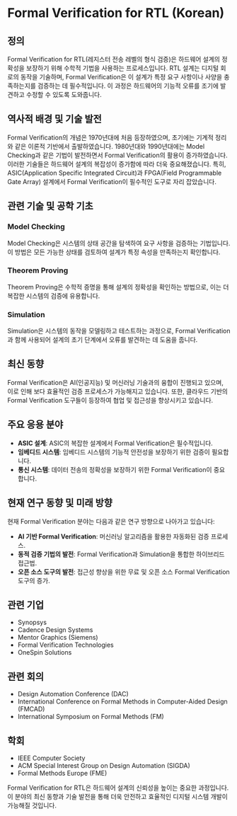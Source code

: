 # Formal Verification for RTL (Korean)

## 정의
Formal Verification for RTL(레지스터 전송 레벨의 형식 검증)은 하드웨어 설계의 정확성을 보장하기 위해 수학적 기법을 사용하는 프로세스입니다. RTL 설계는 디지털 회로의 동작을 기술하며, Formal Verification은 이 설계가 특정 요구 사항이나 사양을 충족하는지를 검증하는 데 필수적입니다. 이 과정은 하드웨어의 기능적 오류를 조기에 발견하고 수정할 수 있도록 도와줍니다.

## 역사적 배경 및 기술 발전
Formal Verification의 개념은 1970년대에 처음 등장하였으며, 초기에는 기계적 정리와 같은 이론적 기반에서 출발하였습니다. 1980년대와 1990년대에는 Model Checking과 같은 기법이 발전하면서 Formal Verification의 활용이 증가하였습니다. 이러한 기술들은 하드웨어 설계의 복잡성이 증가함에 따라 더욱 중요해졌습니다. 특히, ASIC(Application Specific Integrated Circuit)과 FPGA(Field Programmable Gate Array) 설계에서 Formal Verification이 필수적인 도구로 자리 잡았습니다.

## 관련 기술 및 공학 기초

### Model Checking
Model Checking은 시스템의 상태 공간을 탐색하여 요구 사항을 검증하는 기법입니다. 이 방법은 모든 가능한 상태를 검토하여 설계가 특정 속성을 만족하는지 확인합니다. 

### Theorem Proving
Theorem Proving은 수학적 증명을 통해 설계의 정확성을 확인하는 방법으로, 이는 더 복잡한 시스템의 검증에 유용합니다.

### Simulation
Simulation은 시스템의 동작을 모델링하고 테스트하는 과정으로, Formal Verification과 함께 사용되어 설계의 초기 단계에서 오류를 발견하는 데 도움을 줍니다.

## 최신 동향
Formal Verification은 AI(인공지능) 및 머신러닝 기술과의 융합이 진행되고 있으며, 이로 인해 보다 효율적인 검증 프로세스가 가능해지고 있습니다. 또한, 클라우드 기반의 Formal Verification 도구들이 등장하여 협업 및 접근성을 향상시키고 있습니다.

## 주요 응용 분야
- **ASIC 설계**: ASIC의 복잡한 설계에서 Formal Verification은 필수적입니다.
- **임베디드 시스템**: 임베디드 시스템의 기능적 안전성을 보장하기 위한 검증이 필요합니다.
- **통신 시스템**: 데이터 전송의 정확성을 보장하기 위한 Formal Verification이 중요합니다.

## 현재 연구 동향 및 미래 방향
현재 Formal Verification 분야는 다음과 같은 연구 방향으로 나아가고 있습니다:
- **AI 기반 Formal Verification**: 머신러닝 알고리즘을 활용한 자동화된 검증 프로세스.
- **동적 검증 기법의 발전**: Formal Verification과 Simulation을 통합한 하이브리드 접근법.
- **오픈 소스 도구의 발전**: 접근성 향상을 위한 무료 및 오픈 소스 Formal Verification 도구의 증가.

## 관련 기업
- Synopsys
- Cadence Design Systems
- Mentor Graphics (Siemens)
- Formal Verification Technologies
- OneSpin Solutions

## 관련 회의
- Design Automation Conference (DAC)
- International Conference on Formal Methods in Computer-Aided Design (FMCAD)
- International Symposium on Formal Methods (FM)

## 학회
- IEEE Computer Society
- ACM Special Interest Group on Design Automation (SIGDA)
- Formal Methods Europe (FME)

Formal Verification for RTL은 하드웨어 설계의 신뢰성을 높이는 중요한 과정입니다. 이 분야의 최신 동향과 기술 발전을 통해 더욱 안전하고 효율적인 디지털 시스템 개발이 가능해질 것입니다.